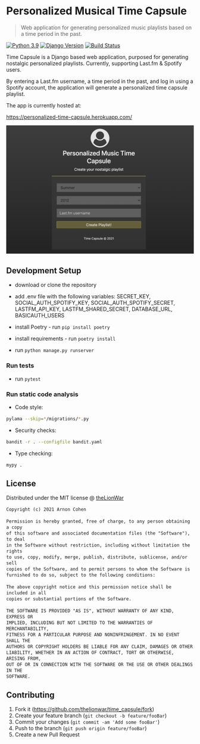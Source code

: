 # Personalized Musical Time Capsule
> Web application for generating personalized music playlists based on a time period in the past.

[![Python 3.9](https://img.shields.io/badge/python-3.9-blue.svg)](https://www.python.org/downloads/release/python-390/)
[![Django Version][django-image]][django-url]
[![Build Status][github-image]][github-url]

Time Capsule is a Django based web application, purposed for generating nostalgic personalized
playlists. Currently, supporting Last.fm & Spotify users.

By entering a Last.fm username, a time period in the past, and log in using a Spotify account, 
the application will generate a personalized time capsule playlist. 

The app is currently hosted at:

https://personalized-time-capsule.herokuapp.com/


![](readme_images/form_screenshot.png)

## Development Setup
- download or clone the repository
  

- add .env file with the following variables:
  SECRET_KEY, SOCIAL_AUTH_SPOTIFY_KEY, SOCIAL_AUTH_SPOTIFY_SECRET, 
  LASTFM_API_KEY, LASTFM_SHARED_SECRET, DATABASE_URL, BASICAUTH_USERS
  

- install Poetry - run `pip install poetry`
- install requirements - run `poetry install`
- run `python manage.py runserver`

### Run tests

- run `pytest`

### Run static code analysis

- Code style:
```sh
pylama --skip=*/migrations/*.py
```

- Security checks:
```sh
bandit -r . --configfile bandit.yaml
```

- Type checking:
```sh
mypy .
```


## License

Distributed under the MIT license @ [theLionWar](https://github.com/theLionWar)

```
Copyright (c) 2021 Arnon Cohen

Permission is hereby granted, free of charge, to any person obtaining a copy
of this software and associated documentation files (the "Software"), to deal
in the Software without restriction, including without limitation the rights
to use, copy, modify, merge, publish, distribute, sublicense, and/or sell
copies of the Software, and to permit persons to whom the Software is
furnished to do so, subject to the following conditions:

The above copyright notice and this permission notice shall be included in all
copies or substantial portions of the Software.

THE SOFTWARE IS PROVIDED "AS IS", WITHOUT WARRANTY OF ANY KIND, EXPRESS OR
IMPLIED, INCLUDING BUT NOT LIMITED TO THE WARRANTIES OF MERCHANTABILITY,
FITNESS FOR A PARTICULAR PURPOSE AND NONINFRINGEMENT. IN NO EVENT SHALL THE
AUTHORS OR COPYRIGHT HOLDERS BE LIABLE FOR ANY CLAIM, DAMAGES OR OTHER
LIABILITY, WHETHER IN AN ACTION OF CONTRACT, TORT OR OTHERWISE, ARISING FROM,
OUT OF OR IN CONNECTION WITH THE SOFTWARE OR THE USE OR OTHER DEALINGS IN THE
SOFTWARE.
```


## Contributing

1. Fork it (<https://github.com/thelionwar/time_capsule/fork>)
2. Create your feature branch (`git checkout -b feature/fooBar`)
3. Commit your changes (`git commit -am 'Add some fooBar'`)
4. Push to the branch (`git push origin feature/fooBar`)
5. Create a new Pull Request

<!-- Markdown link & img dfn's -->
[django-image]: https://img.shields.io/static/v1?label=Django&message=3.2&color=blue
[django-url]: https://docs.djangoproject.com/en/3.2/releases/3.2/
[github-image]: https://img.shields.io/github/workflow/status/theLionWar/time_capsule/ci
[github-url]: https://github.com/theLionWar/time_capsule/actions

